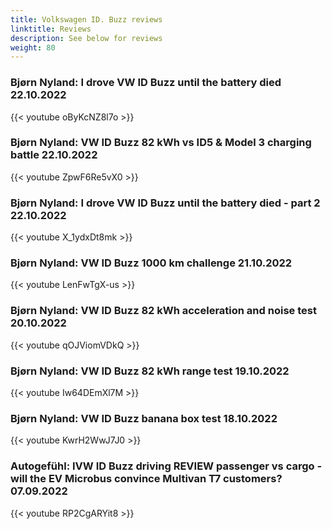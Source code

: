 ```yaml
---
title: Volkswagen ID. Buzz reviews
linktitle: Reviews
description: See below for reviews
weight: 80
---
```

### Bjørn Nyland: I drove VW ID Buzz until the battery died 22.10.2022

{{< youtube oByKcNZ8l7o >}}
### Bjørn Nyland: VW ID Buzz 82 kWh vs ID5 & Model 3 charging battle 22.10.2022

{{< youtube ZpwF6Re5vX0 >}}
### Bjørn Nyland: I drove VW ID Buzz until the battery died - part 2 22.10.2022

{{< youtube X_1ydxDt8mk >}}
### Bjørn Nyland: VW ID Buzz 1000 km challenge 21.10.2022

{{< youtube LenFwTgX-us >}}
### Bjørn Nyland: VW ID Buzz 82 kWh acceleration and noise test 20.10.2022

{{< youtube qOJViomVDkQ >}}
### Bjørn Nyland: VW ID Buzz 82 kWh range test 19.10.2022

{{< youtube Iw64DEmXl7M >}}
### Bjørn Nyland: VW ID Buzz banana box test 18.10.2022

{{< youtube KwrH2WwJ7J0 >}}
### Autogefühl: IVW ID Buzz driving REVIEW passenger vs cargo - will the EV Microbus convince Multivan T7 customers? 07.09.2022

{{< youtube RP2CgARYit8 >}}

